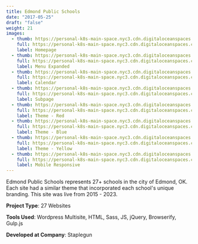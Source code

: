 ```yaml
---
title: Edmond Public Schools
date: "2017-05-25"
draft: "false"
weight: 21
images:
  - thumb: https://personal-k8s-main-space.nyc3.cdn.digitaloceanspaces.com/thecodeboss.dev/projects/edmond-public-schools/thumbnail/eps-1-th.jpeg
    full: https://personal-k8s-main-space.nyc3.cdn.digitaloceanspaces.com/thecodeboss.dev/projects/edmond-public-schools/full/eps-1-large.jpg
    label: Homepage
  - thumb: https://personal-k8s-main-space.nyc3.cdn.digitaloceanspaces.com/thecodeboss.dev/projects/edmond-public-schools/thumbnail/eps-2-th.jpeg
    full: https://personal-k8s-main-space.nyc3.cdn.digitaloceanspaces.com/thecodeboss.dev/projects/edmond-public-schools/full/eps-2-large.jpg
    label: Menu Expanded
  - thumb: https://personal-k8s-main-space.nyc3.cdn.digitaloceanspaces.com/thecodeboss.dev/projects/edmond-public-schools/thumbnail/eps-3-th.jpeg
    full: https://personal-k8s-main-space.nyc3.cdn.digitaloceanspaces.com/thecodeboss.dev/projects/edmond-public-schools/full/eps-3-large.jpg
    label: Calendar
  - thumb: https://personal-k8s-main-space.nyc3.cdn.digitaloceanspaces.com/thecodeboss.dev/projects/edmond-public-schools/thumbnail/eps-4-th.jpeg
    full: https://personal-k8s-main-space.nyc3.cdn.digitaloceanspaces.com/thecodeboss.dev/projects/edmond-public-schools/full/eps-4-large.jpg
    label: Subpage
  - thumb: https://personal-k8s-main-space.nyc3.cdn.digitaloceanspaces.com/thecodeboss.dev/projects/edmond-public-schools/thumbnail/eps-red-th.jpeg
    full: https://personal-k8s-main-space.nyc3.cdn.digitaloceanspaces.com/thecodeboss.dev/projects/edmond-public-schools/full/eps-red.jpg
    label: Theme - Red
  - thumb: https://personal-k8s-main-space.nyc3.cdn.digitaloceanspaces.com/thecodeboss.dev/projects/edmond-public-schools/thumbnail/eps-blue-th.jpeg
    full: https://personal-k8s-main-space.nyc3.cdn.digitaloceanspaces.com/thecodeboss.dev/projects/edmond-public-schools/full/eps-blue.jpg
    label: Theme - Blue
  - thumb: https://personal-k8s-main-space.nyc3.cdn.digitaloceanspaces.com/thecodeboss.dev/projects/edmond-public-schools/thumbnail/eps-yellow-th.jpeg
    full: https://personal-k8s-main-space.nyc3.cdn.digitaloceanspaces.com/thecodeboss.dev/projects/edmond-public-schools/full/eps-yellow.jpg
    label: Theme - Yellow
  - thumb: https://personal-k8s-main-space.nyc3.cdn.digitaloceanspaces.com/thecodeboss.dev/projects/edmond-public-schools/thumbnail/eps-responsive-th.jpeg
    full: https://personal-k8s-main-space.nyc3.cdn.digitaloceanspaces.com/thecodeboss.dev/projects/edmond-public-schools/full/eps-responsive.jpg
    label: Mobile Responsive
---
```

Edmond Public Schools represents 27+ schools in the city of Edmond, OK. Each
site had a similar theme that incorporated each school's unique branding. This
site was live from 2015 - 2023.

**Project Type**: 27 Websites

**Tools Used**: Wordpress Multisite, HTML, Sass, JS, jQuery, Browserify, Gulp.js

**Developed at Company**: Staplegun
